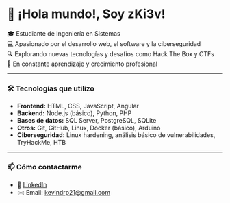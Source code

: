 # 👋 ¡Hola mundo!, Soy zKi3v!


🎓 Estudiante de Ingeniería en Sistemas  
💻 Apasionado por el desarrollo web, el software y la ciberseguridad  
🔍 Explorando nuevas tecnologías y desafíos como Hack The Box y CTFs  
🚀 En constante aprendizaje y crecimiento profesional

---

### 🛠 Tecnologías que utilizo
- **Frontend:** HTML, CSS, JavaScript, Angular  
- **Backend:** Node.js (básico), Python, PHP  
- **Bases de datos:** SQL Server, PostgreSQL, SQLite  
- **Otros:** Git, GitHub, Linux, Docker (básico), Arduino  
- **Ciberseguridad:** Linux hardening, análisis básico de vulnerabilidades, TryHackMe, HTB  

---

### 📫 Cómo contactarme
- 💼 [LinkedIn](www.linkedin.com/in/kevin-rios-4413442a9)
- ✉️ Email: kevindrp21@gmail.com
